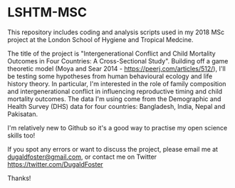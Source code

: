 # LSHTM-MSC

This repository includes coding and analysis scripts used in my 2018 MSc project at the London School of Hygiene and Tropical Medcine.

The title of the project is "Intergenerational Conflict and Child Mortality Outcomes in Four Countries: A Cross-Sectional Study". Building off a game theoretic model (Moya and Sear 2014 - https://peerj.com/articles/512/), I'll be testing some hypotheses from human behavioural ecology and life history theory. In particular, I'm interested in the role of family composition and intergenerational conflict in influencing reproductive timing and child mortality outcomes. The data I'm using come from the Demographic and Health Survey (DHS) data for four countries: Bangladesh, India, Nepal and Pakisatan. 

I'm relatively new to Github so it's a good way to practise my open science skills too!

If you spot any errors or want to discuss the project, please email me at dugaldfoster@gmail.com, or contact me on Twitter https://twitter.com/DugaldFoster

Thanks!
